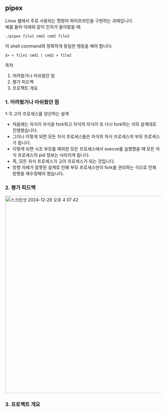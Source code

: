 
## pipex  
Linux 쉘에서 주로 사용되는 명령어 파이프라인을 구현하는 과제입니다.  
예를 들어 아래와 같이 인자가 들어왔을 때:  
~~~
./pipex file1 cmd1 cmd2 file2
~~~

이 shell command와 정확하게 동일한 행동을 해야 합니다:  
~~~
$> < file1 cmd1 | cmd2 > file2
~~~


목차
  1. 어려웠거나 아쉬웠던 점
  2. 평가 피드백
  3. 프로젝트 개요

### 1. 어려웠거나 아쉬웠던 점  
  1-1) 고아 프로세스를 양산하는 설계
   - 처음에는 자식이 자식을 fork하고 자식의 자식이 또 다시 fork하는 식의 설계대로 진행했습니다.
   - 그러나 이렇게 되면 모든 자식 프로세스들은 자식의 자식 프로세스의 부모 프로세스가 됩니다.
   - 이렇게 되면 시조 부모를 제외한 모든 프로세스에서 execve를 실행했을 때 모든 자식 프로세스의 pid 정보는 사라지게 됩니다.
   - 즉, 모든 자식 프로세스가 고아 프로세스가 되는 것입니다.
   - 방향 자체가 잘못된 설계로 인해 부모 프로세스만이 fork를 관리하는 식으로 전체 방향을 재수정해야 했습니다.

### 2. 평가 피드백  
<img width="639" alt="스크린샷 2024-12-29 오후 4 07 42" src="https://github.com/user-attachments/assets/f0b19978-a04b-4049-a5a4-75c4cfded1c7" />

### 3. 프로젝트 개요  

